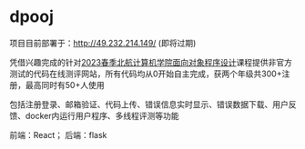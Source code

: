 # dpooj

项目目前部署于：http://49.232.214.149/ (即将过期)

凭借兴趣完成的针对[2023春季北航计算机学院面向对象程序设计](https://github.com/quanshr/Object-Oriented-Programming)课程提供非官方测试的代码在线测评网站，所有代码均从0开始自主完成，获两个年级共300+注册，最高同时有50+人使用

包括注册登录、邮箱验证、代码上传、错误信息实时显示、错误数据下载、用户反馈、docker内运行用户程序、多线程评测等功能

前端：React； 后端：flask
